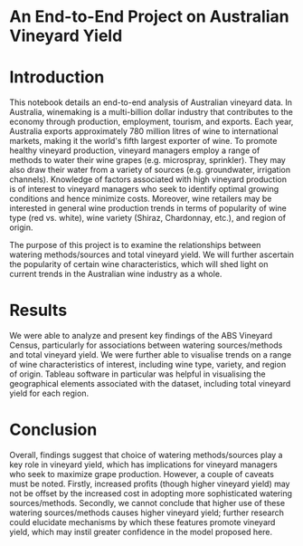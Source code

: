 # An End-to-End Project on Australian Vineyard Yield

# Introduction
This notebook details an end-to-end analysis of Australian vineyard data. In Australia, winemaking is a multi-billion dollar industry that contributes to the economy through production, employment, tourism, and exports. Each year, Australia exports approximately 780 million litres of wine to international markets, making it the world's fifth largest exporter of wine. To promote healthy vineyard production, vineyard managers employ a range of methods to water their wine grapes (e.g. microspray, sprinkler). They may also draw their water from a variety of sources (e.g. groundwater, irrigation channels). Knowledge of factors associated with high vineyard production is of interest to vineyard managers who seek to identify optimal growing conditions and hence minimize costs. Moreover, wine retailers may be interested in general wine production trends in terms of popularity of wine type (red vs. white), wine variety (Shiraz, Chardonnay, etc.), and region of origin.

The purpose of this project is to examine the relationships between watering methods/sources and total vineyard yield. We will further ascertain the popularity of certain wine characteristics, which will shed light on current trends in the Australian wine industry as a whole.

# Results
We were able to analyze and present key findings of the ABS Vineyard Census, particularly for associations between watering sources/methods and total vineyard yield. We were further able to visualise trends on a range of wine characteristics of interest, including wine type, variety, and region of origin. Tableau software in particular was helpful in visualising the geographical elements associated with the dataset, including total vineyard yield for each region.

# Conclusion
Overall, findings suggest that choice of watering methods/sources play a key role in vineyard yield, which has implications for vineyard managers who seek to maximize grape production. However, a couple of caveats must be noted. Firstly, increased profits (though higher vineyard yield) may not be offset by the increased cost in adopting more sophisticated watering sources/methods. Secondly, we cannot conclude that higher use of these watering sources/methods causes higher vineyard yield; further research could elucidate mechanisms by which these features promote vineyard yield, which may instil greater confidence in the model proposed here.

